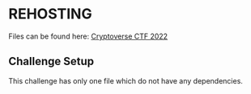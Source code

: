 # REHOSTING

Files can be found here: [Cryptoverse CTF 2022](https://github.com/sajjadium/ctf-archives/blob/main/ctfs/Cryptoverse/2022/crypto/ATaleOfTwoSystems/challenge.py)

## Challenge Setup
This challenge has only one file which do not have any dependencies.